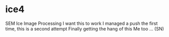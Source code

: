 # ice4
SEM Ice Image Processing
I want this to work
I managed a push the first time, this is a second attempt
Finally getting the hang of this
Me too … (SN)